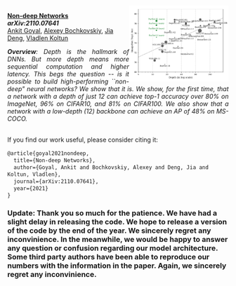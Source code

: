 <img src="img/parnet.png" align="right" width="45%"/>

[**Non-deep Networks**](https://arxiv.org/abs/2110.07641) <br>
***arXiv:2110.07641*** <br>
[Ankit Goyal](http://imankgoyal.github.io), [Alexey Bochkovskiy](http://www.alexeyab.com/), [Jia Deng](https://www.cs.princeton.edu/~jiadeng/), [Vladlen Koltun](http://vladlen.info/)<br/>

<div align="justify">
<i><b>Overview</b>: Depth is the hallmark of DNNs. But more depth means more sequential computation and higher latency. This begs the question -- is it possible to build high-performing ``non-deep" neural networks? We show that it is. We show, for the first time, that a network with a depth of just 12 can achieve top-1 accuracy over 80% on ImageNet, 96% on CIFAR10, and 81% on CIFAR100. We also show that a network with a low-depth (12) backbone can achieve an AP of 48% on MS-COCO.</i>
</div><br>

If you find our work useful, please consider citing it:
```
@article{goyal2021nondeep,
  title={Non-deep Networks},
  author={Goyal, Ankit and Bochkovskiy, Alexey and Deng, Jia and Koltun, Vladlen},
  journal={arXiv:2110.07641},
  year={2021}
}
```

### Update: Thank you so much for the patience. We have had a slight delay in releasing the code. We hope to release a version of the code by the end of the year. We sincerely regret any inconvinience. In the meanwhile, we would be happy to answer any question or confusion regarding our model architecture. Some third party authors have been able to reproduce our numbers with the information in the paper. Again, we sincerely regret any inconvinience.


